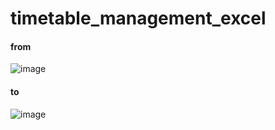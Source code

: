 # timetable_management_excel

#### from
![image](https://github.com/op6161/timetable_management_excel/assets/107234146/88ccbf4d-0786-4ea7-a163-8e508f458a4f)

#### to
![image](https://github.com/op6161/timetable_management_excel/assets/107234146/e3cecc23-db49-4978-b7d3-01fc639a5cab)

